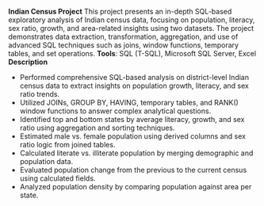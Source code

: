 **Indian Census Project** 
This project presents an in-depth SQL-based exploratory analysis of Indian census data, focusing on population, literacy, sex ratio, growth, and area-related insights using two datasets. The project demonstrates data extraction, transformation, aggregation, and use of advanced SQL techniques such as joins, window functions, temporary tables, and set operations.
**Tools**: SQL (T-SQL), Microsoft SQL Server, Excel
**Description**
- Performed comprehensive SQL-based analysis on district-level Indian census data to extract insights on population growth, literacy, and sex ratio trends.
- Utilized JOINs, GROUP BY, HAVING, temporary tables, and RANK() window functions to answer complex analytical questions.
- Identified top and bottom states by average literacy, growth, and sex ratio using aggregation and sorting techniques.
- Estimated male vs. female population using derived columns and sex ratio logic from joined tables.
- Calculated literate vs. illiterate population by merging demographic and population data.
- Evaluated population change from the previous to the current census using calculated fields.
- Analyzed population density by comparing population against area per state.
